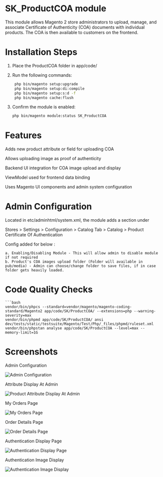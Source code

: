 # SK_ProductCOA module

This module allows Magento 2 store administrators to upload, manage, and associate Certificate of Authenticity (COA) documents with individual products. The COA is then available to customers on the frontend.

# Installation Steps

1. Place the ProductCOA folder in app/code/
2. Run the following commands:

   ```bash
    php bin/magento setup:upgrade
    php bin/magento setup:di:compile
    php bin/magento setup:s:d -f
    php bin/magento cache:flush

3. Confirm the module is enabled:

    ```bash
    php bin/magento module:status SK_ProductCOA

# Features

Adds new product attribute or field for uploading COA

Allows uploading image as proof of authenticity

Backend UI integration for COA image upload and display 

ViewModel used for frontend data binding

Uses Magento UI components and admin system configuration

# Admin Configuration

Located in etc/adminhtml/system.xml, the module adds a section under

Stores > Settings > Configuration > Catalog Tab > Catalog > Product Certificate Of Authentication

Config added for below : 

    a. Enabling/Disabling Module - This will allow admin to disable module if not required
    b. Product's COA images upload folder (Folder will available in pub/media) - Admin can choose/change folder to save files, if in case folder gets heavily loaded.

# Code Quality Checks

    ```bash
    vendor/bin/phpcs --standard=vendor/magento/magento-coding-standard/Magento2 app/code/SK/ProductCOA/ --extensions=php --warning-severity=max
    vendor/bin/phpmd app/code/SK/ProductCOA/ ansi dev/tests/static/testsuite/Magento/Test/Php/_files/phpmd/ruleset.xml 
    vendor/bin/phpstan analyse app/code/SK/ProductCOA --level=max --memory-limit=1G

# Screenshots

Admin Configuration

![Admin Configuration](<.Screenshots/ProductCOA Admin Configuration.png>)

Attribute Display At Admin

![Product Attribute Display At Admin](<.Screenshots/ProductCOA Product Attribute Display At Admin.png>)

My Orders Page

![My Orders Page](<.Screenshots/ProductCOA My Orders Page.png>) 

Order Details Page

![Order Details Page](<.Screenshots/ProductCOA Order Details Page.png>) 

Authentication Display Page

![Authentication Display Page](<.Screenshots/ProductCOA Authentication Display Page.png>) 

Authentication Image Display

![Authentication Image Display](<.Screenshots/ProductCOA Authentication Image Display.png>)